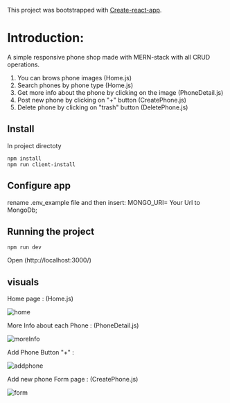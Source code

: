 This project was bootstrapped with [Create-react-app](https://github.com/facebook/create-react-app).
# Introduction:
A simple responsive phone shop made with MERN-stack with all CRUD operations.
1. You can brows phone images (Home.js)
2. Search phones by phone type (Home.js)
3. Get more info about the phone by clicking on the image (PhoneDetail.js)
4. Post new phone by clicking on "+" button (CreatePhone.js)
5. Delete phone by clicking on "trash" button (DeletePhone.js)

## Install
In project directoty
 ```
 npm install
 npm run client-install
 ```
 ## Configure app
rename .env_example file and then insert:
MONGO_URI= Your Url to MongoDb;

## Running the project
```
npm run dev

```
Open (http://localhost:3000/)

## visuals 
Home page : (Home.js)

![home](https://user-images.githubusercontent.com/41730619/118769627-aa743800-b880-11eb-8fa8-300e3a5ebcde.png)


More Info about each Phone : (PhoneDetail.js)


![moreInfo](https://user-images.githubusercontent.com/41730619/118770205-59b10f00-b881-11eb-8220-2362c046bd60.png)


Add Phone Button "+" : 

![addphone](https://user-images.githubusercontent.com/41730619/118769880-ec04e300-b880-11eb-91fa-2e0786ad5aaa.png)


Add new phone Form page : (CreatePhone.js)

![form](https://user-images.githubusercontent.com/41730619/118769984-0d65cf00-b881-11eb-9f54-480e512b1e8f.png)



